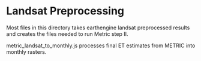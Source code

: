 # Landsat Preprocessing

Most files in this directory takes earthengine landsat preprocessed results and creates the
files needed to run Metric step II.


metric_landsat_to_monthly.js processes final ET estimates from METRIC into monthly rasters.